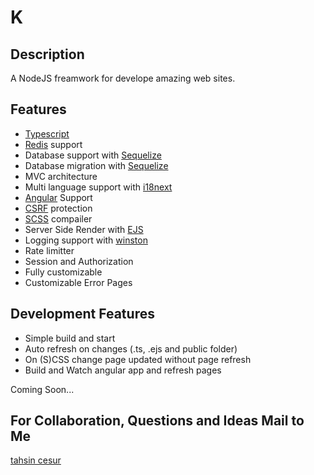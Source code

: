 # K

## Description

A NodeJS freamwork for develope amazing web sites.

## Features

* [Typescript](https://www.typescriptlang.org/)
* [Redis](https://redis.io/) support
* Database support with [Sequelize](https://sequelize.org/master/)
* Database migration with [Sequelize](https://sequelize.org/master/)
* MVC architecture
* Multi language support with [i18next](https://www.i18next.com/)
* [Angular](https://angular.io/) Support
* [CSRF](https://www.npmjs.com/package/csurf) protection
* [SCSS](https://sass-lang.com/) compailer
* Server Side Render with [EJS](https://ejs.co/)
* Logging support with [winston](https://www.npmjs.com/package/winston)
* Rate limitter
* Session and Authorization
* Fully customizable
* Customizable Error Pages

## Development Features

* Simple build and start
* Auto refresh on changes (.ts, .ejs and public folder)
* On (S)CSS change page updated without page refresh
* Build and Watch angular app and refresh pages

Coming Soon...

## For Collaboration, Questions and Ideas Mail to Me
[tahsin cesur](mailto:tahsincesur1@gmail.com)